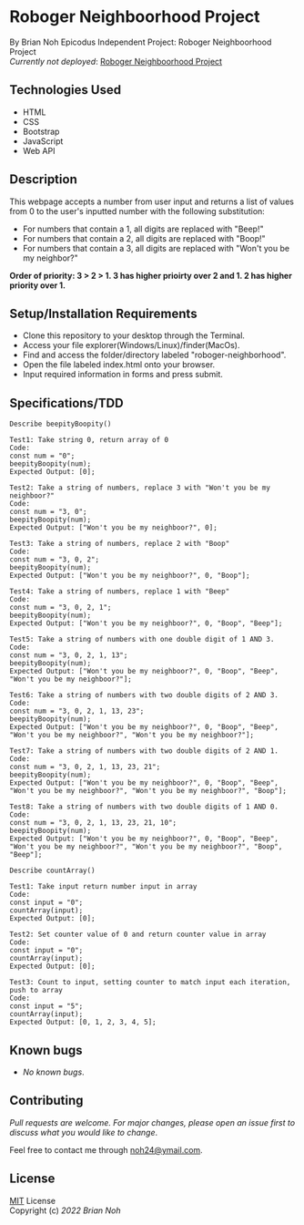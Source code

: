 # Roboger Neighboorhood Project
By Brian Noh
Epicodus Independent Project: Roboger Neighboorhood Project   
_Currently not deployed_: [Roboger Neighboorhood Project](noh24.github.com/roboger-neighborhood/)

## Technologies Used  
* HTML
* CSS
* Bootstrap
* JavaScript
* Web API

## Description
This webpage accepts a number from user input and returns a list of values from 0 to the user's inputted number with the following substitution:
* For numbers that contain a 1, all digits are replaced with "Beep!"
* For numbers that contain a 2, all digits are replaced with "Boop!"
* For numbers that contain a 3, all digits are replaced with "Won't you be my neighbor?"  

__Order of priority: 3 > 2 > 1. 3 has higher prioirty over 2 and 1. 2 has higher priority over 1.__ 

## Setup/Installation Requirements
* Clone this repository to your desktop through the Terminal.
* Access your file explorer(Windows/Linux)/finder(MacOs).
* Find and access the folder/directory labeled "roboger-neighborhood".
* Open the file labeled index.html onto your browser.
* Input required information in forms and press submit.

## Specifications/TDD
```
Describe beepityBoopity()

Test1: Take string 0, return array of 0
Code: 
const num = "0";
beepityBoopity(num);
Expected Output: [0];

Test2: Take a string of numbers, replace 3 with "Won't you be my neighboor?" 
Code: 
const num = "3, 0";
beepityBoopity(num);
Expected Output: ["Won't you be my neighboor?", 0];

Test3: Take a string of numbers, replace 2 with "Boop"
Code: 
const num = "3, 0, 2";
beepityBoopity(num);
Expected Output: ["Won't you be my neighboor?", 0, "Boop"];

Test4: Take a string of numbers, replace 1 with "Beep" 
Code: 
const num = "3, 0, 2, 1";
beepityBoopity(num);
Expected Output: ["Won't you be my neighboor?", 0, "Boop", "Beep"];

Test5: Take a string of numbers with one double digit of 1 AND 3.
Code: 
const num = "3, 0, 2, 1, 13";
beepityBoopity(num);
Expected Output: ["Won't you be my neighboor?", 0, "Boop", "Beep", "Won't you be my neighboor?"];

Test6: Take a string of numbers with two double digits of 2 AND 3.
Code: 
const num = "3, 0, 2, 1, 13, 23";
beepityBoopity(num);
Expected Output: ["Won't you be my neighboor?", 0, "Boop", "Beep", "Won't you be my neighboor?", "Won't you be my neighboor?"];

Test7: Take a string of numbers with two double digits of 2 AND 1.
Code: 
const num = "3, 0, 2, 1, 13, 23, 21";
beepityBoopity(num);
Expected Output: ["Won't you be my neighboor?", 0, "Boop", "Beep", "Won't you be my neighboor?", "Won't you be my neighboor?", "Boop"];

Test8: Take a string of numbers with two double digits of 1 AND 0.
Code: 
const num = "3, 0, 2, 1, 13, 23, 21, 10";
beepityBoopity(num);
Expected Output: ["Won't you be my neighboor?", 0, "Boop", "Beep", "Won't you be my neighboor?", "Won't you be my neighboor?", "Boop", "Beep"];
```
```
Describe countArray()

Test1: Take input return number input in array
Code: 
const input = "0";
countArray(input);
Expected Output: [0];

Test2: Set counter value of 0 and return counter value in array
Code: 
const input = "0";
countArray(input);
Expected Output: [0];

Test3: Count to input, setting counter to match input each iteration, push to array
Code: 
const input = "5";
countArray(input);
Expected Output: [0, 1, 2, 3, 4, 5];
```
## Known bugs
* _No known bugs_.

## Contributing
_Pull requests are welcome. For major changes, please open an issue first to discuss what you would like to change_.  
  
Feel free to contact me through <noh24@ymail.com>.

## License
[MIT](./license.txt) License  
Copyright (c) _2022 Brian Noh_